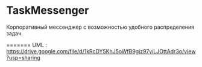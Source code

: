 # TaskMessenger
Корпоративный  мессенджер с возможностью удобного распределения задач.


=======
UML : https://drive.google.com/file/d/1kRcDY5KhJ5oWfB9gjz97yiLJOttAdr3o/view?usp=sharing

